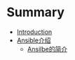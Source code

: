 # Summary

* [Introduction](README.md)
* [Ansible介绍](chapter1.md)
   * [Ansilbe的简介](ansilbede_jia_gou.md)

